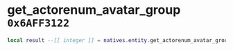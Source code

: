 # get_actorenum_avatar_group `0x6AFF3122`

```lua
local result --[[ integer ]] = natives.entity.get_actorenum_avatar_group(_unk0 --[[ integer ]])
```